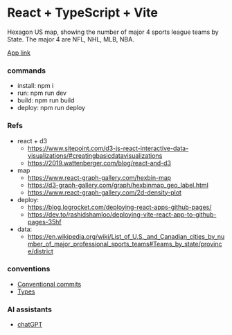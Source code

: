 # React + TypeScript + Vite

Hexagon US map, showing the number of major 4 sports league teams by State. The major 4 are NFL, NHL, MLB, NBA.

[App link](https://dmalary.github.io/react_d3-map_challenge_4/)

### commands
- install: npm i
- run: npm run dev
- build: npm run build
- deploy: npm run deploy


### Refs
- react + d3
  - https://www.sitepoint.com/d3-js-react-interactive-data-visualizations/#creatingbasicdatavisualizations
  - https://2019.wattenberger.com/blog/react-and-d3
- map
  - https://www.react-graph-gallery.com/hexbin-map
  - https://d3-graph-gallery.com/graph/hexbinmap_geo_label.html
  - https://www.react-graph-gallery.com/2d-density-plot
- deploy:
  - https://blog.logrocket.com/deploying-react-apps-github-pages/
  - https://dev.to/rashidshamloo/deploying-vite-react-app-to-github-pages-35hf
- data:
  - https://en.wikipedia.org/wiki/List_of_U.S._and_Canadian_cities_by_number_of_major_professional_sports_teams#Teams_by_state/province/district


### conventions
- [Conventional commits](https://www.conventionalcommits.org/en/v1.0.0/#summary)
- [Types](https://www.typescriptlang.org/docs/handbook/basic-types.html)


### AI assistants
- [chatGPT](https://chat.openai.com/)


<!-- This template provides a minimal setup to get React working in Vite with HMR and some ESLint rules.

Currently, two official plugins are available:

- [@vitejs/plugin-react](https://github.com/vitejs/vite-plugin-react/blob/main/packages/plugin-react/README.md) uses [Babel](https://babeljs.io/) for Fast Refresh
- [@vitejs/plugin-react-swc](https://github.com/vitejs/vite-plugin-react-swc) uses [SWC](https://swc.rs/) for Fast Refresh

## Expanding the ESLint configuration

If you are developing a production application, we recommend updating the configuration to enable type aware lint rules:

- Configure the top-level `parserOptions` property like this:

```js
export default tseslint.config({
  languageOptions: {
    // other options...
    parserOptions: {
      project: ['./tsconfig.node.json', './tsconfig.app.json'],
      tsconfigRootDir: import.meta.dirname,
    },
  },
})
```

- Replace `tseslint.configs.recommended` to `tseslint.configs.recommendedTypeChecked` or `tseslint.configs.strictTypeChecked`
- Optionally add `...tseslint.configs.stylisticTypeChecked`
- Install [eslint-plugin-react](https://github.com/jsx-eslint/eslint-plugin-react) and update the config:

```js
// eslint.config.js
import react from 'eslint-plugin-react'

export default tseslint.config({
  // Set the react version
  settings: { react: { version: '18.3' } },
  plugins: {
    // Add the react plugin
    react,
  },
  rules: {
    // other rules...
    // Enable its recommended rules
    ...react.configs.recommended.rules,
    ...react.configs['jsx-runtime'].rules,
  },
})
``` -->

